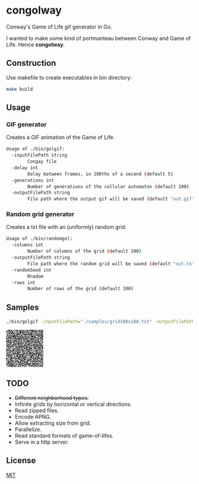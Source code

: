 # congolway
Conway's Game of Life gif generator in Go.

I wanted to make some kind of portmanteau between Conway and Game of Life.
Hence **congolway**.

## Construction
Use makefile to create executables in bin directory:

```sh
make build
```

## Usage

### GIF generator
Creates a GIF animation of the Game of Life.
```sh
Usage of ./bin/golgif:
  -inputFilePath string
        Congay file
  -delay int
        Delay between frames, in 100ths of a second (default 5)
  -generations int
        Number of generations of the cellular automaton (default 100)
  -outputFilePath string
        File path where the output gif will be saved (default "out.gif")
```

### Random grid generator
Creates a txt file with an (uniformly) random grid.
```sh
Usage of ./bin/randomgol:
  -columns int
        Number of columns of the grid (default 100)
  -outputFilePath string
        File path where the random grid will be saved (default "out.txt")
  -randomSeed int
        Rnadom 
  -rows int
        Number of rows of the grid (default 100)
```


## Samples

```sh
./bin/golgif -inputFilePath="./samples/grid100x100.txt" -outputFilePath="./samples/grid100x100.gif"
```

![grid100x100 gif](samples/grid100x100.gif)

## TODO
* ~~Different neighborhood types.~~
* Infinite grids by horizontal or vertical directions.
* Read zipped files. 
* Encode APNG.
* Allow extracting size from grid.
* Parallelize.
* Read standard formats of game-of-lifes.
* Serve in a http server.

## License
[MIT](LICENSE)
